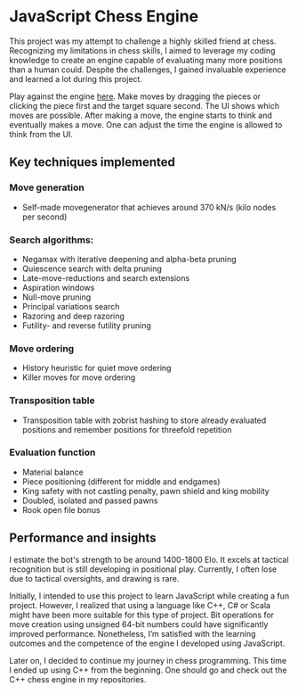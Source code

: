 # JavaScript Chess Engine

This project was my attempt to challenge a highly skilled friend at chess. Recognizing my limitations in chess skills, I aimed to leverage my coding knowledge to create an engine capable of evaluating many more positions than a human could. Despite the challenges, I gained invaluable experience and learned a lot during this project.

Play against the engine [here](https://naapeli.github.io/Chess-engine/). Make moves by dragging the pieces or clicking the piece first and the target square second. The UI shows which moves are possible. After making a move, the engine starts to think and eventually makes a move. One can adjust the time the engine is allowed to think from the UI.

## Key techniques implemented
### Move generation
- Self-made movegenerator that achieves around 370 kN/s (kilo nodes per second)
### Search algorithms:
- Negamax with iterative deepening and alpha-beta pruning
- Quiescence search with delta pruning
- Late-move-reductions and search extensions
- Aspiration windows
- Null-move pruning
- Principal variations search
- Razoring and deep razoring
- Futility- and reverse futility pruning
### Move ordering
- History heuristic for quiet move ordering
- Killer moves for move ordering
### Transposition table
- Transposition table with zobrist hashing to store already evaluated positions and remember positions for threefold repetition
### Evaluation function
- Material balance
- Piece positioning (different for middle and endgames)
- King safety with not castling penalty, pawn shield and king mobility
- Doubled, isolated and passed pawns
- Rook open file bonus

## Performance and insights
I estimate the bot's strength to be around 1400-1800 Elo. It excels at tactical recognition but is still developing in positional play. Currently, I often lose due to tactical oversights, and drawing is rare.

Initially, I intended to use this project to learn JavaScript while creating a fun project. However, I realized that using a language like C++, C# or Scala might have been more suitable for this type of project. Bit operations for move creation using unsigned 64-bit numbers could have significantly improved performance. Nonetheless, I’m satisfied with the learning outcomes and the competence of the engine I developed using JavaScript.

Later on, I decided to continue my journey in chess programming. This time I ended up using C++ from the beginning. One should go and check out the C++ chess engine in my repositories.
